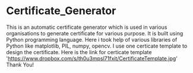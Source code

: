 # Certificate_Generator
This is an automatic certificate generator which is used in various organisations to generate certificate for various purpose.
It is built using Python programming language.
Here i took help of various libraries of Python like matplotlib, PIL, numpy, opencv.
I use one certicate template to design the certificate.
Here is the link for certicate template 'https://www.dropbox.com/s/th0u3mpsl71fxit/CertificateTemplate.jpg'
Thank You!
